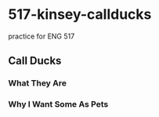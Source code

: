 # 517-kinsey-callducks

 practice for ENG 517

## Call Ducks

### What They Are

### Why I Want Some As Pets